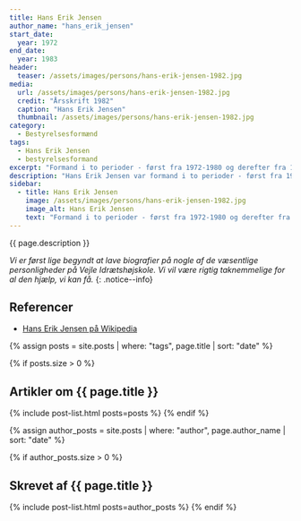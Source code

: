 ```yaml
---
title: Hans Erik Jensen
author_name: "hans_erik_jensen"
start_date: 
  year: 1972
end_date:
  year: 1983
header:
  teaser: /assets/images/persons/hans-erik-jensen-1982.jpg
media: 
  url: /assets/images/persons/hans-erik-jensen-1982.jpg
  credit: "Årsskrift 1982"
  caption: "Hans Erik Jensen"
  thumbnail: /assets/images/persons/hans-erik-jensen-1982.jpg
category:
  - Bestyrelsesformænd
tags:
  - Hans Erik Jensen
  - bestyrelsesformand
excerpt: "Formand i to perioder - først fra 1972-1980 og derefter fra 1981-1983, da Vagn Mikkelsen døde."
description: "Hans Erik Jensen var formand i to perioder - først fra 1972-1980 og derefter fra 1981-1983, da Vagn Mikkelsen døde."
sidebar:
  - title: Hans Erik Jensen
    image: /assets/images/persons/hans-erik-jensen-1982.jpg
    image_alt: Hans Erik Jensen
    text: "Formand i to perioder - først fra 1972-1980 og derefter fra 1981-1983, da Vagn Mikkelsen døde."
---
```


{{ page.description }}

_Vi er først lige begyndt at lave biografier på nogle af de væsentlige personligheder på Vejle Idrætshøjskole. Vi vil være rigtig taknemmelige for al den hjælp, vi kan få._
{: .notice--info}

## Referencer

- [Hans Erik Jensen på Wikipedia](https://da.wikipedia.org/wiki/Hans_Erik_Jensen)

{% assign posts = site.posts | where: "tags", page.title | sort: "date" %}

{% if posts.size > 0 %}
## Artikler om {{ page.title }}
{% include post-list.html posts=posts %}
{% endif %}

{% assign author_posts = site.posts | where: "author", page.author_name | sort: "date" %}

{% if author_posts.size > 0 %}
## Skrevet af {{ page.title }}
{% include post-list.html posts=author_posts %}
{% endif %}
